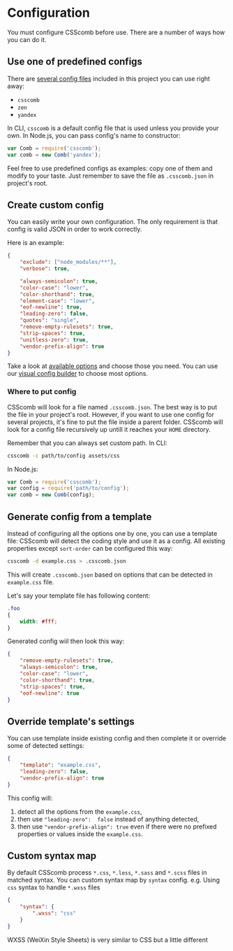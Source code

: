 # Configuration

You must configure CSScomb before use.
There are a number of ways how you can do it.

## Use one of predefined configs

There are [several config
files](https://github.com/csscomb/csscomb.js/tree/master/config)
included in this project you can use right away:

- `csscomb`
- `zen`
- `yandex`

In CLI, `csscomb` is a default config file that is used unless you provide your
own.
In Node.js, you can pass config's name to constructor:

```js
var Comb = require('csscomb');
var comb = new Comb('yandex');
```

Feel free to use predefined configs as examples: copy one of them and modify to
your taste.
Just remember to save the file as `.csscomb.json` in project's root.

## Create custom config

You can easily write your own configuration.
The only requirement is that config is valid JSON in order to work correctly.

Here is an example:

```json
{
    "exclude": ["node_modules/**"],
    "verbose": true,

    "always-semicolon": true,
    "color-case": "lower",
    "color-shorthand": true,
    "element-case": "lower",
    "eof-newline": true,
    "leading-zero": false,
    "quotes": "single",
    "remove-empty-rulesets": true,
    "strip-spaces": true,
    "unitless-zero": true,
    "vendor-prefix-align": true
}
```

Take a look at [available options](options.md) and choose those you need.  You can use our [visual config builder](http://csscomb.com/config) to choose most options.

### Where to put config

CSScomb will look for a file named `.csscomb.json`.
The best way is to put the file in your project's root.
However, if you want to use one config for several projects, it's fine to put
the file inside a parent folder.
CSScomb will look for a config file recursively up untill it reaches your
`HOME` directory.

Remember that you can always set custom path.
In CLI:
```bash
csscomb -c path/to/config assets/css
```

In Node.js:
```js
var Comb = require('csscomb');
var config = require('path/to/config');
var comb = new Comb(config);
```

## Generate config from a template

Instead of configuring all the options one by one, you can use a template file:
CSScomb will detect the coding style and use it as a config.
All existing properties except `sort-order` can be configured this way:

```bash
csscomb -d example.css > .csscomb.json
```

This will create `.csscomb.json` based on options that can be detected in
`example.css` file.

Let's say your template file has following content:

```css
.foo
{
    width: #fff;
}
```

Generated config wiil then look this way:

```json
{
    "remove-empty-rulesets": true,
    "always-semicolon": true,
    "color-case": "lower",
    "color-shorthand": true,
    "strip-spaces": true,
    "eof-newline": true
}
```


## Override template's settings

You can use template inside existing config and then complete it or override
some of detected settings:

```json
{
    "template": "example.css",
    "leading-zero": false,
    "vendor-prefix-align": true
}
```

This config will:

1. detect all the options from the `example.css`,
1. then use `"leading-zero":  false` instead of anything detected,
1. then use `"vendor-prefix-align": true` even if there were no prefixed
properties or values inside the `example.css`.


## Custom syntax map

By default CSScomb process `*.css`, `*.less`, `*.sass` and `*.scss` files in matched syntax.
You can custom syntax map by `syntax` config. e.g. Using `css` syntax to handle `*.wxss` files

```json
{
    "syntax": {
        ".wxss": "css"
    }
}
```

WXSS (WeiXin Style Sheets) is very similar to CSS but a little different